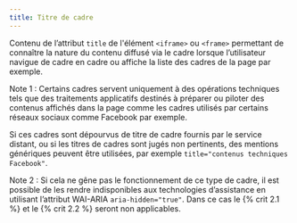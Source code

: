 ```yaml
---
title: Titre de cadre
---
```


Contenu de l’attribut `title` de l'élément `<iframe>` ou `<frame>` permettant de connaître la nature du contenu diffusé via le cadre lorsque l’utilisateur navigue de cadre en cadre ou affiche la liste des cadres de la page par exemple.

Note 1 : Certains cadres servent uniquement à des opérations techniques tels que des traitements applicatifs destinés à préparer ou piloter des contenus affichés dans la page comme les cadres utilisés par certains réseaux sociaux comme Facebook par exemple.

Si ces cadres sont dépourvus de titre de cadre fournis par le service distant, ou si les titres de cadres sont jugés non pertinents, des mentions génériques peuvent être utilisées, par exemple `title="contenus techniques Facebook"`.

Note 2 : Si cela ne gêne pas le fonctionnement de ce type de cadre, il est possible de les rendre indisponibles aux technologies d’assistance en utilisant l’attribut WAI-ARIA `aria-hidden="true"`. Dans ce cas le {% crit 2.1 %} et le {% crit 2.2 %} seront non applicables.
